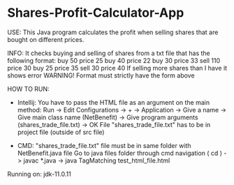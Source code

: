 # Shares-Profit-Calculator-App

USE: 
This Java program calculates the profit when selling shares that are bought on different prices.

INFO: 
It checks buying and selling of shares from a txt file that has the following format:
buy 50 price 25
buy 40 price 22
buy 30 price 33
sell 110 price 30
buy 25 price 35
sell 30 price 40
If selling more shares than I have it shows error
WARNING! Format must strictly have the form above

HOW TO RUN: 
- Intellij: You have to pass the HTML file as an argument on the main method: Run -> Edit Configurations -> + -> Application -> Give a name 
-> Give main class name (NetBenefit) -> Give program arguments (shares_trade_file.txt) 
-> OK 
File "shares_trade_file.txt" has to be in project file (outside of src file) 

- CMD: "shares_trade_file.txt" file must be in same folder with NetBenefit.java file 
Go to java files folder through cmd navigation ( cd ) -> javac *.java -> java TagMatching test_html_file.html


Running on: jdk-11.0.11
